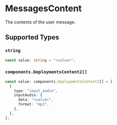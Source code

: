 # MessagesContent

The contents of the user message.


## Supported Types

### `string`

```typescript
const value: string = "<value>";
```

### `components.DeploymentsContent2[]`

```typescript
const value: components.DeploymentsContent2[] = [
  {
    type: "input_audio",
    inputAudio: {
      data: "<value>",
      format: "mp3",
    },
  },
];
```

